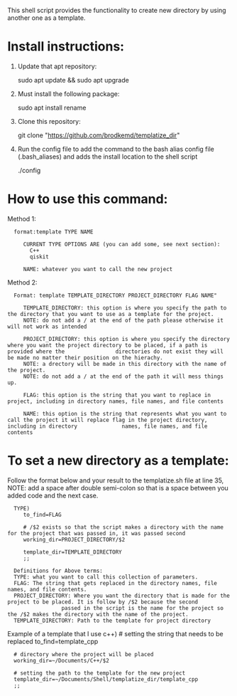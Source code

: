 This shell script provides the functionality to create new directory by using another one as a template.

# Install instructions:
   
   1) Update that apt repository:
   
      sudo apt update && sudo apt upgrade

   2) Must install the following package:
      
      sudo apt install rename

   3) Clone this repository:
   
      git clone "https://github.com/brodkemd/templatize_dir"

   4) Run the config file to add the command to the bash alias config file (.bash_aliases) and adds the install location to the shell script
      
      ./config

# How to use this command:
   Method 1:
      
      format:template TYPE NAME

         CURRENT TYPE OPTIONS ARE (you can add some, see next section):
           C++
           qiskit

         NAME: whatever you want to call the new project

   Method 2:
      
      Format: template TEMPLATE_DIRECTORY PROJECT_DIRECTORY FLAG NAME"

         TEMPLATE_DIRECTORY: this option is where you specify the path to the directory that you want to use as a template for the project.
         NOTE: do not add a / at the end of the path please otherwise it will not work as intended

         PROJECT_DIRECTORY: this option is where you specify the directory where you want the project directory to be placed, if a path is provided where the                directories do not exist they will be made no matter their position on the hierachy.
         NOTE: a drectory will be made in this directory with the name of the project.
         NOTE: do not add a / at the end of the path it will mess things up.

         FLAG: this option is the string that you want to replace in project, including in directory names, file names, and file contents

         NAME: this option is the string that represents what you want to call the project it will replace flag in the project directory, including in directory              names, file names, and file contents 


# To set a new directory as a template:

   Follow the format below and your result to the templatize.sh file at line 35, NOTE: add a space after 
   double semi-colon so that is a space between you added code and the next case.

      TYPE)
         to_find=FLAG

         # /$2 exists so that the script makes a directory with the name for the project that was passed in, it was passed second
         working_dir=PROJECT_DIRECTORY/$2

         template_dir=TEMPLATE_DIRECTORY
         ;;

      Definitions for Above terms:
      TYPE: what you want to call this collection of parameters.
      FLAG: The string that gets replaced in the directory names, file names, and file contents.
      PROJECT_DIRECTORY: Where you want the directory that is made for the project to be placed. It is follow by /$2 because the second
                     passed in the script is the name for the project so the /$2 makes the directory with the name of the project.
      TEMPLATE_DIRECTORY: Path to the template for project directory
    

   Example of a template that I use
      c++)
      # setting the string that needs to be replaced
      to_find=template_cpp

      # directory where the project will be placed
      working_dir=~/Documents/C++/$2

      # setting the path to the template for the new project
      template_dir=~/Documents/Shell/templatize_dir/template_cpp
      ;;
